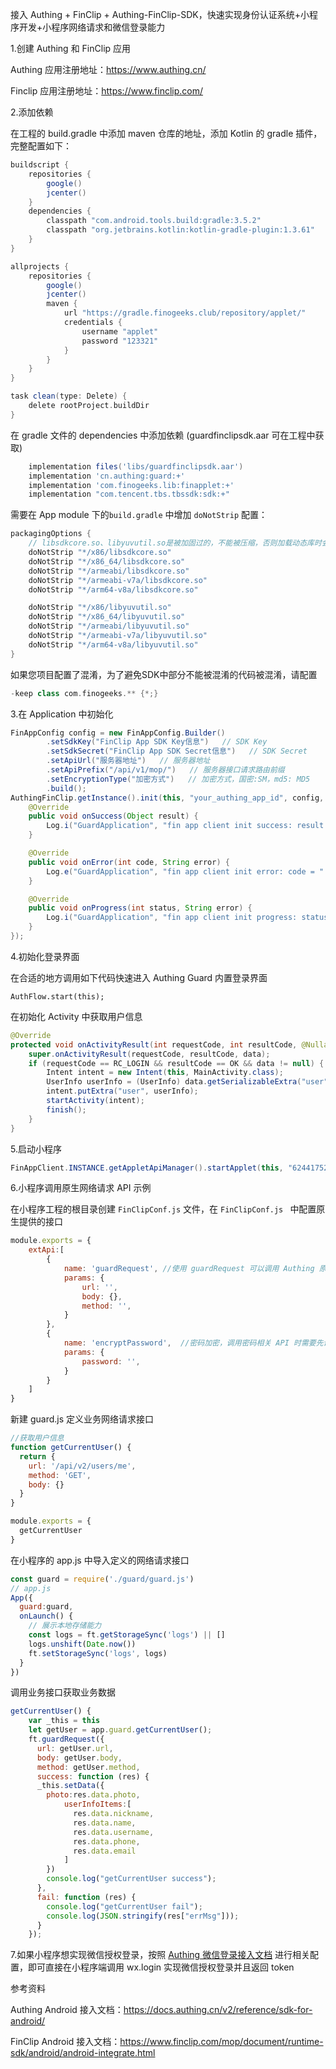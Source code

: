 接入 Authing + FinClip + Authing-FinClip-SDK，快速实现身份认证系统+小程序开发+小程序网络请求和微信登录能力



1.创建 Authing 和 FinClip 应用

Authing 应用注册地址：https://www.authing.cn/

Finclip 应用注册地址：https://www.finclip.com/



2.添加依赖

在工程的 build.gradle 中添加 maven 仓库的地址，添加 Kotlin 的 gradle 插件，完整配置如下：

```groovy
buildscript {
    repositories {
        google()
        jcenter()
    }
    dependencies {
        classpath "com.android.tools.build:gradle:3.5.2"
        classpath "org.jetbrains.kotlin:kotlin-gradle-plugin:1.3.61"
    }
}

allprojects {
    repositories {
        google()
        jcenter()
        maven {
            url "https://gradle.finogeeks.club/repository/applet/"
            credentials {
                username "applet"
                password "123321"
            }
        }
    }
}

task clean(type: Delete) {
    delete rootProject.buildDir
}
```

在 gradle 文件的 dependencies 中添加依赖 (guardfinclipsdk.aar 可在工程中获取)

```groovy
    implementation files('libs/guardfinclipsdk.aar')
    implementation 'cn.authing:guard:+'
    implementation 'com.finogeeks.lib:finapplet:+'
    implementation "com.tencent.tbs.tbssdk:sdk:+"
```

需要在 App module 下的`build.gradle` 中增加 `doNotStrip` 配置：

```groovy
packagingOptions {
    // libsdkcore.so、libyuvutil.so是被加固过的，不能被压缩，否则加载动态库时会报错
    doNotStrip "*/x86/libsdkcore.so"
    doNotStrip "*/x86_64/libsdkcore.so"
    doNotStrip "*/armeabi/libsdkcore.so"
    doNotStrip "*/armeabi-v7a/libsdkcore.so"
    doNotStrip "*/arm64-v8a/libsdkcore.so"

    doNotStrip "*/x86/libyuvutil.so"
    doNotStrip "*/x86_64/libyuvutil.so"
    doNotStrip "*/armeabi/libyuvutil.so"
    doNotStrip "*/armeabi-v7a/libyuvutil.so"
    doNotStrip "*/arm64-v8a/libyuvutil.so"
}
```

如果您项目配置了混淆，为了避免SDK中部分不能被混淆的代码被混淆，请配置

```groovy
-keep class com.finogeeks.** {*;}
```



3.在 Application 中初始化

```java
FinAppConfig config = new FinAppConfig.Builder()
        .setSdkKey("FinClip App SDK Key信息")   // SDK Key
        .setSdkSecret("FinClip App SDK Secret信息")   // SDK Secret
        .setApiUrl("服务器地址")   // 服务器地址
        .setApiPrefix("/api/v1/mop/")   // 服务器接口请求路由前缀
        .setEncryptionType("加密方式")   // 加密方式，国密:SM，md5: MD5
        .build();
AuthingFinClip.getInstance().init(this, "your_authing_app_id", config, new FinCallback<Object>() {
    @Override
    public void onSuccess(Object result) {
        Log.i("GuardApplication", "fin app client init success: result = " + result);
    }

    @Override
    public void onError(int code, String error) {
        Log.e("GuardApplication", "fin app client init error: code = " + code + " error = " + error);
    }

    @Override
    public void onProgress(int status, String error) {
        Log.i("GuardApplication", "fin app client init progress: status = " + status + " error = " + error);
    }
});
```



4.初始化登录界面

在合适的地方调用如下代码快速进入 Authing Guard 内置登录界面

```
AuthFlow.start(this);
```

在初始化 Activity 中获取用户信息

```java
@Override
protected void onActivityResult(int requestCode, int resultCode, @Nullable Intent data) {
    super.onActivityResult(requestCode, resultCode, data);
    if (requestCode == RC_LOGIN && resultCode == OK && data != null) {
        Intent intent = new Intent(this, MainActivity.class);
        UserInfo userInfo = (UserInfo) data.getSerializableExtra("user");
        intent.putExtra("user", userInfo);
        startActivity(intent);
        finish();
    }
}
```



5.启动小程序

```java
FinAppClient.INSTANCE.getAppletApiManager().startApplet(this, "6244175278c1a7000142b2c5");
```



6.小程序调用原生网络请求 API 示例

在小程序工程的根目录创建 `FinClipConf.js` 文件，在 `FinClipConf.js ` 中配置原生提供的接口

```javascript
module.exports = {
    extApi:[
        {
            name: 'guardRequest', //使用 guardRequest 可以调用 Authing 原生 API
            params: {
                url: '',
                body: {},
                method: '',
            }   
        },
        {
            name: 'encryptPassword',  //密码加密，调用密码相关 API 时需要先调用此方法密码加密
            params: {
                password: '',
            }
        }
    ]
}
```

新建 guard.js 定义业务网络请求接口

```javascript
//获取用户信息
function getCurrentUser() {
  return {
    url: '/api/v2/users/me',
    method: 'GET',
    body: {}
  }
}

module.exports = {
  getCurrentUser
}
```

在小程序的 app.js 中导入定义的网络请求接口

```javascript
const guard = require('./guard/guard.js')
// app.js
App({
  guard:guard,
  onLaunch() {
    // 展示本地存储能力
    const logs = ft.getStorageSync('logs') || []
    logs.unshift(Date.now())
    ft.setStorageSync('logs', logs)
  }
})
```

调用业务接口获取业务数据

```javascript
getCurrentUser() {
    var _this = this
    let getUser = app.guard.getCurrentUser();
    ft.guardRequest({
      url: getUser.url,
      body: getUser.body,
      method: getUser.method,
      success: function (res) {
      _this.setData({
	    photo:res.data.photo,
            userInfoItems:[
              res.data.nickname,
              res.data.name,
              res.data.username,
              res.data.phone,
              res.data.email
            ]
        })
        console.log("getCurrentUser success");
      },
      fail: function (res) {
        console.log("getCurrentUser fail");
        console.log(JSON.stringify(res["errMsg"]));
      }
    });
```



7.如果小程序想实现微信授权登录，按照 [Authing 微信登录接入文档](https://docs.authing.cn/v2/reference/sdk-for-android/social/wechat.html) 进行相关配置，即可直接在小程序端调用 wx.login 实现微信授权登录并且返回 token




参考资料

Authing Android 接入文档：https://docs.authing.cn/v2/reference/sdk-for-android/

FinClip Android 接入文档：https://www.finclip.com/mop/document/runtime-sdk/android/android-integrate.html

